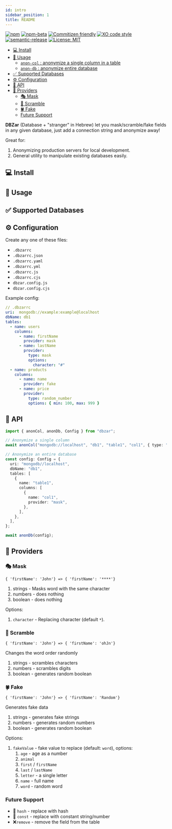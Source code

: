 ```yaml
---
id: intro
sidebar_position: 1
title: README
---
```


[![npm](https://img.shields.io/npm/v/dbzar)](https://www.npmjs.com/package/dbzar)
[![npm-beta](https://img.shields.io/npm/v/dbzar/beta)](https://www.npmjs.com/package/dbzar)
[![Commitizen friendly](https://img.shields.io/badge/commitizen-friendly-brightgreen.svg)](http://commitizen.github.io/cz-cli/)
[![XO code style](https://img.shields.io/badge/code_style-XO-5ed9c7.svg)](https://github.com/xojs/xo)
[![semantic-release](https://img.shields.io/badge/%20%20%F0%9F%93%A6%F0%9F%9A%80-semantic--release-e10079.svg)](https://github.com/semantic-release/semantic-release)
[![License: MIT](https://img.shields.io/badge/License-MIT-yellow.svg)](https://opensource.org/licenses/MIT)

- [💻 Install](#-install)
- [👻 Usage](#-usage)
  - [`anon-col` : anonymize a single column in a table](#anon-col--anonymize-a-single-column-in-a-table)
  - [`anon-db` : anonymize entire database](#anon-db--anonymize-entire-database)
- [✅ Supported Databases](#-supported-databases)
- [⚙ Configuration](#-configuration)
- [📄 API](#-api)
- [🔧 Providers](#-providers)
  - [🎭 Mask](#-mask)
  - [🔀 Scramble](#-scramble)
  - [🍀 Fake](#-fake)
  - [Future Support](#future-support)

**DBZar** (Database + "stranger" in Hebrew) let you mask/scramble/fake fields in any given database, just add a connection string and anonymize away!

Great for:

1. Anonymizing production servers for local development.
2. General utility to manipulate existing databases easily.

## 💻 Install



## 👻 Usage



## ✅ Supported Databases



## ⚙ Configuration

Create any one of these files:

- `.dbzarrc`
- `.dbzarrc.json`
- `.dbzarrc.yaml`
- `.dbzarrc.yml`
- `.dbzarrc.js`
- `.dbzarrc.cjs`
- `dbzar.config.js`
- `dbzar.config.cjs`

Example config:

```yaml
// .dbzarrc
uri:  mongodb://example:example@localhost
dbName: db1
tables:
  - name: users
    columns:
      - name: firstName
        provider: mask
      - name: lastName
        provider:
          type: mask
          options:
            character: "#"
  - name: products
    columns:
      - name: name
        provider: fake
      - name: price
        provider:
          type: random_number
          options: { min: 100, max: 999 }
```

## 📄 API

```typescript
import { anonCol, anonDb, Config } from "dbzar";

// Anonymize a single column
await anonCol("mongodb://localhost", "db1", "table1", "col1", { type: "mask" });

// Anonymize an entire database
const config: Config = {
  uri: "mongodb//localhost",
  dbName: "db1",
  tables: [
    {
      name: "table1",
      columns: [
        {
          name: "col1",
          provider: "mask",
        },
      ],
    },
  ],
};

await anonDb(config);
```

## 🔧 Providers

### 🎭 Mask

```
{ 'firstName': 'John'} => { 'firstName': '****'}
```

1. strings - Masks word with the same character
2. numbers - does nothing
3. boolean - does nothing

Options:

1. `character` - Replacing character (default `*`).

### 🔀 Scramble

```
{ 'firstName': 'John'} => { 'firstName': 'ohJn'}
```

Changes the word order randomly

1. strings - scrambles characters
2. numbers - scrambles digits
3. boolean - generates random boolean

### 🍀 Fake

```
{ 'firstName': 'John'} => { 'firstName': 'Random'}
```

Generates fake data

1. strings - generates fake strings
2. numbers - generates random numbers
3. boolean - generates random boolean

Options:

1. `fakeValue` - fake value to replace (default: `word`), options:
   1. `age` - age as a number
   2. `animal`
   3. `first` / `firstName`
   4. `last` / `lastName`
   5. `letter` - a single letter
   6. `name` - full name
   7. `word` - random word

### Future Support

- 🧬 `hash` - replace with hash
- 🧊 `const` - replace with constant string/number
- ❌`remove` - remove the field from the table
